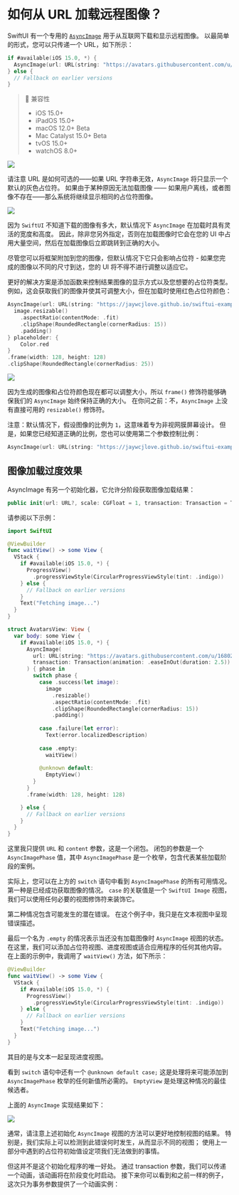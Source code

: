 如何从 URL 加载远程图像？
===

SwiftUI 有一个专用的 [`AsyncImage`](https://developer.apple.com/documentation/swiftui/asyncimage) 用于从互联网下载和显示远程图像。 以最简单的形式，您可以只传递一个 URL，如下所示：

```swift
if #available(iOS 15.0, *) {
  AsyncImage(url: URL(string: "https://avatars.githubusercontent.com/u/1680273?v=4"))
} else {
  // Fallback on earlier versions
}
```

> 🚧  兼容性
> - iOS 15.0+
> - iPadOS 15.0+
> - macOS 12.0+ Beta
> - Mac Catalyst 15.0+ Beta
> - tvOS 15.0+
> - watchOS 8.0+
<!--rehype:style=border-left: 8px solid #ffe564;background-color: #ffe56440;padding: 12px 16px;-->

![](./imgs/001.png)<!--rehype:style=max-width:320px-->

请注意 URL 是如何可选的——如果 URL 字符串无效，`AsyncImage` 将只显示一个默认的灰色占位符。 如果由于某种原因无法加载图像 —— 如果用户离线，或者图像不存在——那么系统将继续显示相同的占位符图像。

![](./imgs/002.png)<!--rehype:style=max-width:320px-->

因为 `SwiftUI` 不知道下载的图像有多大，默认情况下 `AsyncImage` 在加载时具有灵活的宽度和高度。 因此，除非您另外指定，否则在加载图像时它会在您的 UI 中占用大量空间，然后在加载图像后立即跳转到正确的大小。

尽管您可以将框架附加到您的图像，但默认情况下它只会影响占位符 - 如果您完成的图像以不同的尺寸到达，您的 UI 将不得不进行调整以适应它。

更好的解决方案是添加函数来控制结果图像的显示方式以及您想要的占位符类型。 例如，这会获取我们的图像并使其可调整大小，但在加载时使用红色占位符颜色：

```swift
AsyncImage(url: URL(string: "https://jaywcjlove.github.io/swiftui-example/example/images-shapes-media/demo13/imgs/avatars.png")) { image in
  image.resizable()
    .aspectRatio(contentMode: .fit)
    .clipShape(RoundedRectangle(cornerRadius: 15))
    .padding()
} placeholder: {
    Color.red
}
.frame(width: 128, height: 128)
.clipShape(RoundedRectangle(cornerRadius: 25))
```

![](./imgs/003.png)<!--rehype:style=max-width:320px-->

因为生成的图像和占位符颜色现在都可以调整大小，所以 `frame()` 修饰符能够确保我们的 `AsyncImage` 始终保持正确的大小。 在你问之前：不，`AsyncImage` 上没有直接可用的 `resizable()` 修饰符。

注意：默认情况下，假设图像的比例为 `1`，这意味着专为非视网膜屏幕设计。 但是，如果您已经知道正确的比例，您也可以使用第二个参数控制比例：

```swift
AsyncImage(url: URL(string: "https://jaywcjlove.github.io/swiftui-example/example/images-shapes-media/demo13/imgs/avatars@2x.png"), scale: 2)
```

## 图像加载过度效果

AsyncImage 有另一个初始化器，它允许分阶段获取图像加载结果：

```swift
public init(url: URL?, scale: CGFloat = 1, transaction: Transaction = Transaction(), @ViewBuilder content: @escaping (AsyncImagePhase) -> Content)
```

请参阅以下示例：

```swift
import SwiftUI

@ViewBuilder
func waitView() -> some View {
  VStack {
    if #available(iOS 15.0, *) {
      ProgressView()
        .progressViewStyle(CircularProgressViewStyle(tint: .indigo))
    } else {
      // Fallback on earlier versions
    }
    Text("Fetching image...")
  }
}

struct AvatarsView: View {
  var body: some View {
    if #available(iOS 15.0, *) {
      AsyncImage(
        url: URL(string: "https://avatars.githubusercontent.com/u/1680273?v=4"),
        transaction: Transaction(animation: .easeInOut(duration: 2.5))
      ) { phase in
        switch phase {
          case .success(let image):
            image
              .resizable()
              .aspectRatio(contentMode: .fit)
              .clipShape(RoundedRectangle(cornerRadius: 15))
              .padding()
  
          case .failure(let error):
            Text(error.localizedDescription)
    
          case .empty:
            waitView()
    
          @unknown default:
            EmptyView()
        }
      }
      .frame(width: 128, height: 128)

    } else {
      // Fallback on earlier versions
    }
  }
}
```

这里我只提供 `URL` 和 `content` 参数，这是一个闭包。 闭包的参数是一个 `AsyncImagePhase` 值，其中 `AsyncImagePhase` 是一个枚举，包含代表某些加载阶段的案例。

实际上，您可以在上方的 `switch` 语句中看到 `AsyncImagePhase` 的所有可用情况。 第一种是已经成功获取图像的情况。 `case` 的关联值是一个 `SwiftUI Image` 视图，我们可以使用任何必要的视图修饰符来装饰它。

第二种情况包含可能发生的潜在错误。 在这个例子中，我只是在文本视图中呈现错误描述。

最后一个名为 `.empty` 的情况表示当还没有加载图像时 `AsyncImage` 视图的状态。 在这里，我们可以添加占位符视图、进度视图或适合应用程序的任何其他内容。 在上面的示例中，我调用了 `waitView()` 方法，如下所示：

```swift
@ViewBuilder
func waitView() -> some View {
  VStack {
    if #available(iOS 15.0, *) {
      ProgressView()
        .progressViewStyle(CircularProgressViewStyle(tint: .indigo))
    } else {
      // Fallback on earlier versions
    }
    Text("Fetching image...")
  }
}
```

其目的是与文本一起呈现进度视图。

看到 `switch` 语句中还有一个 `@unknown default case;` 这是处理将来可能添加到 `AsyncImagePhase` 枚举的任何新值所必需的。 `EmptyView` 是处理这种情况的最佳候选者。

上面的 `AsyncImage` 实现结果如下：

![](./imgs/004.gif)<!--rehype:style=max-width:320px-->

通常，请注意上述初始化 `AsyncImage` 视图的方法可以更好地控制视图的结果。 特别是，我们实际上可以检测到此错误何时发生，从而显示不同的视图； 使用上一部分中遇到的占位符初始值设定项我们无法做到的事情。

但这并不是这个初始化程序的唯一好处。 通过 transaction 参数，我们可以传递一个动画，该动画将在阶段变化时启动。 接下来你可以看到和之前一样的例子，这次只为事务参数提供了一个动画实例：